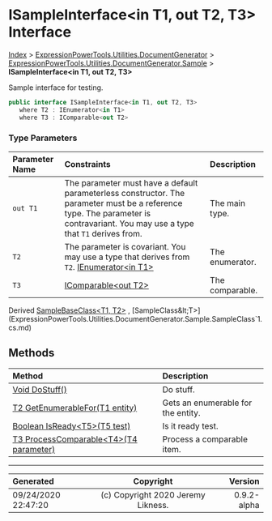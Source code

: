 ﻿# ISampleInterface&lt;in T1, out T2, T3> Interface

[Index](../index.md) > [ExpressionPowerTools.Utilities.DocumentGenerator](ExpressionPowerTools.Utilities.DocumentGenerator.a.md) > [ExpressionPowerTools.Utilities.DocumentGenerator.Sample](ExpressionPowerTools.Utilities.DocumentGenerator.Sample.n.md) > **ISampleInterface<in T1, out T2, T3>**

Sample interface for testing.

```csharp
public interface ISampleInterface<in T1, out T2, T3>
   where T2 : IEnumerator<in T1>
   where T3 : IComparable<out T2>
```

### Type Parameters

| Parameter Name | Constraints | Description |
| :-- | :-- | :-- |
| `out T1` | The parameter must have a default parameterless constructor. The parameter must be a reference type. The parameter is contravariant. You may use a type that `T1` derives from. | The main type. |
| `T2` | The parameter is covariant. You may use a type that derives from `T2`.  [IEnumerator&lt;in T1>](https://docs.microsoft.com/dotnet/api/system.collections.generic.ienumerator-1) | The enumerator. |
| `T3` | [IComparable&lt;out T2>](https://docs.microsoft.com/dotnet/api/system.icomparable-1) | The comparable. |

Derived  [SampleBaseClass&lt;T1, T2>](ExpressionPowerTools.Utilities.DocumentGenerator.Sample.SampleBaseClass`2.cs.md) ,  [SampleClass&lt;T>](ExpressionPowerTools.Utilities.DocumentGenerator.Sample.SampleClass`1.cs.md) 

## Methods

| Method | Description |
| :-- | :-- |
| [Void DoStuff()](ExpressionPowerTools.Utilities.DocumentGenerator.Sample.ISampleInterface`3.DoStuff.m.md) | Do stuff. |
| [T2 GetEnumerableFor(T1 entity)](ExpressionPowerTools.Utilities.DocumentGenerator.Sample.ISampleInterface`3.GetEnumerableFor.m.md) | Gets an enumerable for the entity. |
| [Boolean IsReady&lt;T5>(T5 test)](ExpressionPowerTools.Utilities.DocumentGenerator.Sample.ISampleInterface`3.IsReady.m.md) | Is it ready test. |
| [T3 ProcessComparable&lt;T4>(T4 parameter)](ExpressionPowerTools.Utilities.DocumentGenerator.Sample.ISampleInterface`3.ProcessComparable.m.md) | Process a comparable item. |

---

| Generated | Copyright | Version |
| :-- | :-: | --: |
| 09/24/2020 22:47:20 | (c) Copyright 2020 Jeremy Likness. | 0.9.2-alpha |
